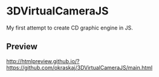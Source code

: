 # 3DVirtualCameraJS
My first attempt to create CD graphic engine in JS.

## Preview
http://htmlpreview.github.io/?https://github.com/okraskaj/3DVirtualCameraJS/main.html
